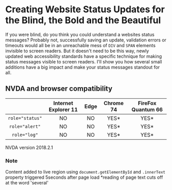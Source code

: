 # Creating Website Status Updates for the Blind, the Bold and the Beautiful #
If you were blind, do you think you could understand a websites status messages? Probably not, successfully saving an update, validation errors or timeouts would all be in an unreachable mess of `DIV` and `SPAN` elements invisible to screen readers. But it doesn't need to be this way, newly updated web accessibility standards have a specific technique for making status messages visible to screen readers. I'll show you how several small additions have a big impact and make your status messages standout for all.

## NVDA and browser compatibility ##

&nbsp;        | Internet Explorer 11 | Edge | Chrome 74 | FireFox Quantum 66
:-------------: |:-------------:| :-----:| :-----:| :-----:
`role="status"`    | NO | NO | YES* | YES*
`role="alert"`    | NO | NO | YES* | YES*
`role="log"`    | NO | NO | YES* | YES*

NVDA version 2018.2.1<br>

### Note ###

Content added to live region using `document.getElementById` and `.innerText` property triggered 5seconds after page load
*reading of page text cuts off at the word 'several'<br>
